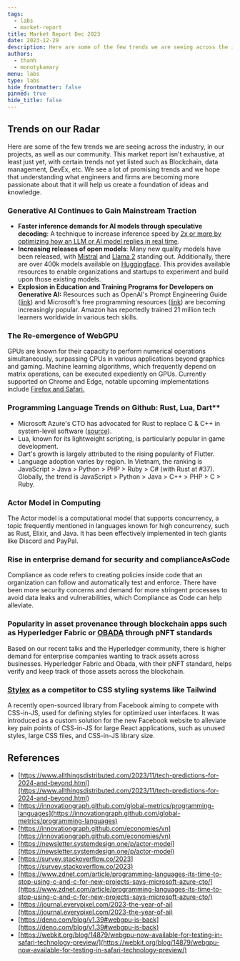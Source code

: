 ```yaml
---
tags:
  - labs
  - market-report
title: Market Report Dec 2023
date: 2023-12-29
description: Here are some of the few trends we are seeing across the industry, in our projects, as well as our community. This market report isn't exhaustive, at least just yet, with certain trends not yet listed such as Blockchain, data management, DevEx, etc. We see a lot of promising trends and we hope that understanding what engineers and firms are becoming more passionate about that it will help us create a foundation of ideas and knowledge.
authors:
  - thanh
  - monotykamary
menu: labs
type: labs
hide_frontmatter: false
pinned: true
hide_title: false
---
```


## Trends on our Radar
Here are some of the few trends we are seeing across the industry, in our projects, as well as our community. This market report isn't exhaustive, at least just yet, with certain trends not yet listed such as Blockchain, data management, DevEx, etc. We see a lot of promising trends and we hope that understanding what engineers and firms are becoming more passionate about that it will help us create a foundation of ideas and knowledge.

### Generative AI Continues to Gain Mainstream Traction
- **Faster inference demands for AI models through speculative decoding**: A technique to increase inference speed by [2x or more by optimizing how an LLM or AI model replies in real time](https://www.youtube.com/watch?v=hm7VEgxhOvk).
- **Increasing releases of open models**: Many new quality models have been released, with [Mistral](https://mistral.ai/) and [Llama 2](https://ai.meta.com/llama/) standing out. Additionally, there are over 400k models available on [Huggingface](https://huggingface.co/models). This provides available resources to enable organizations and startups to experiment and build upon those existing models.
- **Explosion in Education and Training Programs for Developers on Generative AI:** Resources such as OpenAI's Prompt Engineering Guide ([link](https://platform.openai.com/docs/guides/prompt-engineering/six-strategies-for-getting-better-results)) and Microsoft's free programming resources ([link](https://github.com/microsoft/Mastering-GitHub-Copilot-for-Paired-Programming)) are becoming increasingly popular. Amazon has reportedly trained 21 million tech learners worldwide in various tech skills.

### The Re-emergence of WebGPU
GPUs are known for their capacity to perform numerical operations simultaneously, surpassing CPUs in various applications beyond graphics and gaming. Machine learning algorithms, which frequently depend on matrix operations, can be executed expediently on GPUs. Currently supported on Chrome and Edge, notable upcoming implementations include [Firefox and Safari.](https://github.com/gpuweb/gpuweb/wiki/Implementation-Status#firefox)

### Programming Language Trends on Github: Rust, Lua, Dart\*\*
- Microsoft Azure's CTO has advocated for Rust to replace C & C++ in system-level software ([source](https://www.zdnet.com/article/programming-languages-its-time-to-stop-using-c-and-c-for-new-projects-says-microsoft-azure-cto/)).
- Lua, known for its lightweight scripting, is particularly popular in game development.
- Dart's growth is largely attributed to the rising popularity of Flutter.
- Language adoption varies by region. In Vietnam, the ranking is JavaScript > Java > Python > PHP > Ruby > C# (with Rust at #37). Globally, the trend is JavaScript > Python > Java > C++ > PHP > C > Ruby.

### Actor Model in Computing
The Actor model is a computational model that supports concurrency, a topic frequently mentioned in languages known for high concurrency, such as Rust, Elixir, and Java. It has been effectively implemented in tech giants like Discord and PayPal.

### Rise in enterprise demand for security and complianceAsCode
Compliance as code refers to creating policies inside code that an organization can follow and automatically test and enforce. There have been more security concerns and demand for more stringent processes to avoid data leaks and vulnerabilities, which Compliance as Code can help alleviate.

### Popularity in asset provenance through blockchain apps such as Hyperledger Fabric or [OBADA](https://www.obada.io/) through pNFT standards
Based on our recent talks and the Hyperledger community, there is higher demand for enterprise companies wanting to track assets across businesses. Hyperledger Fabric and Obada, with their pNFT standard, helps verify and keep track of those assets across the blockchain.

### [Stylex](https://stylexjs.com/) as a competitor to CSS styling systems like Tailwind
A recently open-sourced library from Facebook aiming to compete with CSS-in-JS, used for defining styles for optimized user interfaces. It was introduced as a custom solution for the new Facebook website to alleviate key pain points of CSS-in-JS for large React applications, such as unused styles, large CSS files, and CSS-in-JS library size.

## References
- [https://www.allthingsdistributed.com/2023/11/tech-predictions-for-2024-and-beyond.html](https://www.allthingsdistributed.com/2023/11/tech-predictions-for-2024-and-beyond.html)
- [https://innovationgraph.github.com/global-metrics/programming-languages](https://innovationgraph.github.com/global-metrics/programming-languages)
- [https://innovationgraph.github.com/economies/vn](https://innovationgraph.github.com/economies/vn)
- [https://newsletter.systemdesign.one/p/actor-model](https://newsletter.systemdesign.one/p/actor-model)
- [https://survey.stackoverflow.co/2023](https://survey.stackoverflow.co/2023)
- [https://www.zdnet.com/article/programming-languages-its-time-to-stop-using-c-and-c-for-new-projects-says-microsoft-azure-cto/](https://www.zdnet.com/article/programming-languages-its-time-to-stop-using-c-and-c-for-new-projects-says-microsoft-azure-cto/)
- [https://journal.everypixel.com/2023-the-year-of-ai](https://journal.everypixel.com/2023-the-year-of-ai)
- [https://deno.com/blog/v1.39#webgpu-is-back](https://deno.com/blog/v1.39#webgpu-is-back)
- [https://webkit.org/blog/14879/webgpu-now-available-for-testing-in-safari-technology-preview/](https://webkit.org/blog/14879/webgpu-now-available-for-testing-in-safari-technology-preview/)

